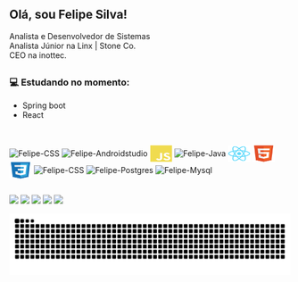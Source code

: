 ## Olá, sou Felipe Silva!
Analista e Desenvolvedor de Sistemas 
<br> Analista Júnior na Linx | Stone Co.
<br> CEO na inottec.
##

### 💻 Estudando no momento:
* Spring boot
* React

##

<div style="display: inline_block"><br>
  
   <img align="center" alt="Felipe-CSS" height="30" width="40" src="https://cdn.jsdelivr.net/gh/devicons/devicon/icons/spring/spring-original.svg">
  
<img align="center" alt="Felipe-Androidstudio" height="30" width="40" src="https://cdn.jsdelivr.net/gh/devicons/devicon/icons/androidstudio/androidstudio-original.svg">

  <img align="center" alt="Felipe-Js" height="30" width="40" src="https://raw.githubusercontent.com/devicons/devicon/master/icons/javascript/javascript-plain.svg">

  <img align="center" alt="Felipe-Java" height="30" width="40" src="https://cdn.jsdelivr.net/gh/devicons/devicon/icons/java/java-original.svg"> 
 
  <img align="center" alt="Felipe-React" height="30" width="40" src="https://raw.githubusercontent.com/devicons/devicon/master/icons/react/react-original.svg">

  <img align="center" alt="Felipe-HTML" height="30" width="40" src="https://raw.githubusercontent.com/devicons/devicon/master/icons/html5/html5-original.svg">
 
  <img align="center" alt="Felipe-CSS" height="30" width="40" src="https://raw.githubusercontent.com/devicons/devicon/master/icons/css3/css3-original.svg"> 
  
  <img align="center" alt="Felipe-CSS" height="30" width="40" src="https://cdn.jsdelivr.net/gh/devicons/devicon/icons/firebase/firebase-plain.svg" />
  
  <img align="center" alt="Felipe-Postgres" height="30" width="40" src="https://cdn.jsdelivr.net/gh/devicons/devicon/icons/postgresql/postgresql-original.svg">

  <img align="center" alt="Felipe-Mysql" height="30" width="40" src="https://cdn.jsdelivr.net/gh/devicons/devicon/icons/mysql/mysql-original.svg" >
      
  </div>
          
  
  ##
 
<div>
  <a href="https://www.linkedin.com/in/felipe-silva-0006b11ab" target="_blank"><img src="https://img.shields.io/badge/-LinkedIn-%230077B5?style=for-the-badge&logo=linkedin&logoColor=white" target="_blank"></a> 
  <a href = "mailto:felipe.silva414897@gmail.com"><img src="https://img.shields.io/badge/-Gmail-%23333?style=for-the-badge&logo=gmail&logoColor=white" target="_blank"></a>
  <a href= "https://discord.gg"><img src="https://img.shields.io/badge/Discord-7289DA?style=for-the-badge&logo=discord&logoColor=white" target="_blank"></a> 
  <a href= "https://inottec.com.br/felipe/"><img src="https://user-images.githubusercontent.com/63815922/205277493-470a46d6-968a-492a-abc9-cb08073982bb.png" target="_blank"></a>
  <a href= "https://inottec.com.br/"><img src="https://user-images.githubusercontent.com/63815922/205283266-ea8173f1-c2b8-4325-8434-0167c76b9cb9.png" target="_blank"></a>
 
  ![Snake animation](https://github.com/Felipe-S-O/Felipe-S-O/blob/output/github-contribution-grid-snake.svg)
</div>
 
